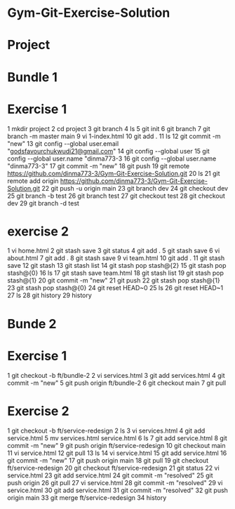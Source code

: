 # Gym-Git-Exercise-Solution
# Project
# Bundle 1
   # Exercise 1
   1  mkdir project
   2  cd project
   3  git branch
   4  ls
   5  git init
   6  git branch
   7  git branch -m master main
   9  vi 1-index.html
   10  git add .
   11 ls
   12  git commit -m "new"
   13   git config --global user.email "godsfavourchukwudi21@gmail.com"
   14  git config --global user
   15  git config --global user.name "dinma773-3
   16  git config --global user.name "dinma773-3"
   17  git commit -m "new"
   18  git push
   19  git remote https://github.com/dinma773-3/Gym-Git-Exercise-Solution.git
   20  ls
   21  git remote add origin https://github.com/dinma773-3/Gym-Git-Exercise-Solution.git
   22  git push -u origin main
   23  git branch dev
   24  git checkout dev
   25  git branch -b test
   26  git branch test
   27  git checkout test
   28  git checkout dev
   29  git branch -d test
   
   # exercise 2
   1 vi home.html
   2  git stash save
   3  git status
   4  git add .
   5  git stash save
   6  vi about.html
   7  git add .
   8  git stash save
   9  vi team.html
   10  git add .
   11  git stash save
   12  git stash
   13  git stash list
   14  git stash pop stash@{2}
   15  git stash pop stash@{0}
   16  ls
   17  git stash save team.html
   18  git stash list
   19  git stash pop stash@{1}
   20  git commit -m "new"
   21  git push
   22  git stash pop stash@{1}
   23  git stash pop stash@{0}
   24  git reset HEAD~0
   25  ls
   26  git reset HEAD~1
   27  ls
   28  git history
   29  history
# Bunde 2
  # Exercise 1
  1  git checkout -b ft/bundle-2
  2  vi services.html
  3  git add services.html
  4  git commit -m "new"
  5  git push origin ft/bundle-2
  6  git checkout main
  7  git pull
  # Exercise 2
  1  git checkout -b ft/service-redesign
  2  ls
  3  vi services.html
  4  git add service.html
  5  mv services.html service.html
  6  ls
  7  git add service.html
  8  git commit -m "new"
  9  git push origin ft/service-redesign
  10  git checkout main
  11  vi service.html
  12  git pull
  13  ls
  14  vi service.html
  15  git add service.html
  16  git commit -m "new"
  17  git push origin main
  18  git pull
  19  git checkout ft/service-redesign
  20  git checkout ft/service-redesign
  21  git status
  22  vi service.html
  23  git add service.html
  24  git commit -m "resolved"
  25  git push origin
  26  git pull
  27  vi service.html
  28  git commit -m "resolved"
  29  vi service.html
  30  git add service.html
  31  git commit -m "resolved"
  32  git push origin main
  33  git merge ft/service-redesign
  34  history

